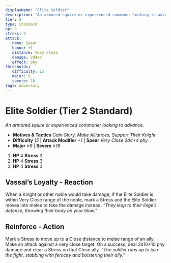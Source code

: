 ```yaml
---
displayName: "Elite Soldier"
description: "An armored squire or experienced commoner looking to advance."
tier: 2
type: Standard
hp: 4
stress: 3
attack:
   name: Spear
   bonus: +1
   distance: Very Close
   damage: 2d4+4
   effect: phy
thresholds:
   difficulty: 15
   major: 9
   severe: 18
tags: adversary
---
```

# Elite Soldier (Tier 2 Standard)
_An armored squire or experienced commoner looking to advance._

- **Motives & Tactics** _Gain Glory, Make Alliances, Support Their Knight_
- **Difficulty** _15_ | **Attack Modifier** _+1_ | **Spear** _Very Close 2d4+4 phy_
- **Major** _≥9_ | **Severe** _≥18_

1. **HP** 4
   **Stress** 3
2. **HP** 4
   **Stress** 3
3. **HP** 4
   **Stress** 3

## Vassal’s Loyalty - Reaction
When a Knight or other noble would take damage, if the Elite Soldier is within Very Close range of the noble, mark a Stress and the Elite Soldier moves into melee to take the damage instead. _“They leap to their liege’s defense, throwing their body on your blow.”_

## Reinforce - Action
Mark a Stress to move up to a Close distance to melee range of an ally. Make an attack against a very close target. On a success, deal 2d10+10 phy damage and clear a Stress on that Close ally. _“The soldier runs up to join the fight, stabbing with ferocity and bolstering their ally.”_
